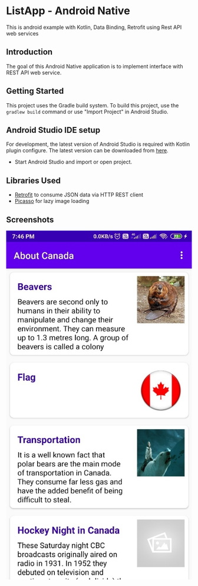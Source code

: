 # ListApp - Android Native
This is android example with Kotlin, Data Binding, Retrofit using Rest API web services 

Introduction
------------
The goal of this Android Native application is to implement interface with  REST API web service. 

Getting Started
---------------
This project uses the Gradle build system. To build this project, use the
`gradlew build` command or use "Import Project" in Android Studio.

Android Studio IDE setup
------------------------
For development, the latest version of Android Studio is required with Kotlin plugin configure. The latest version can be
downloaded from [here](https://developer.android.com/studio/).

- Start Android Studio and import or open project.

Libraries Used
--------------
* [Retrofit](https://square.github.io/retrofit/) to consume JSON data via HTTP REST client
* [Picasso](https://square.github.io/picasso/) for lazy image loading

Screenshots
-----------
![Home](Screenshot.jpg "Home Screen")


